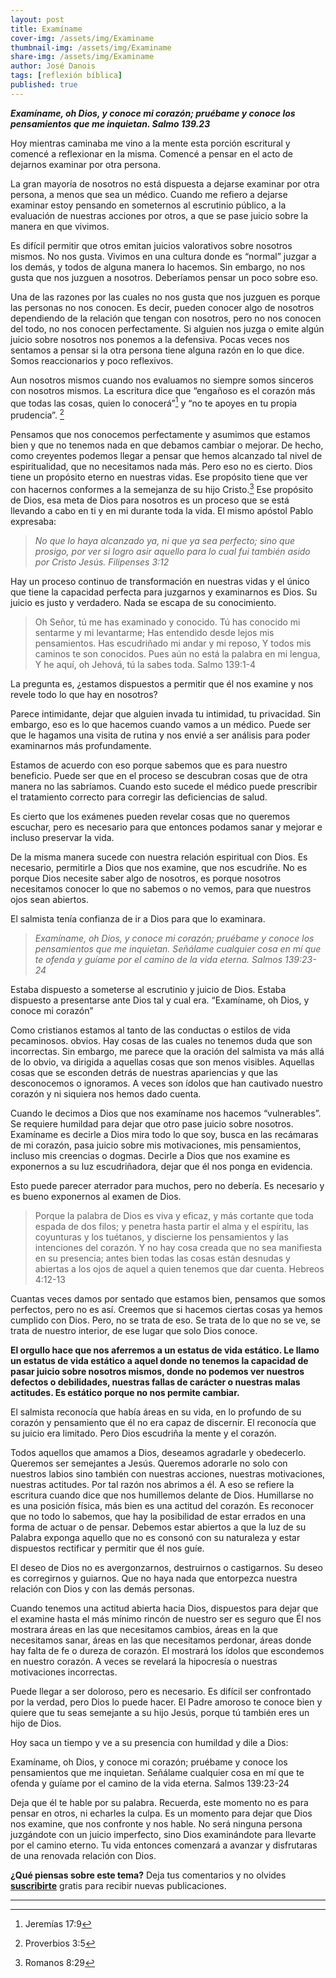 ```yaml
---
layout: post
title: Examíname
cover-img: /assets/img/Examiname
thumbnail-img: /assets/img/Examiname
share-img: /assets/img/Examiname
author: José Danois
tags: [reflexión bíblica] 
published: true
---
```

***Examíname, oh Dios, y conoce mi corazón; pruébame y conoce los pensamientos que me inquietan. Salmo 139.23***

Hoy mientras caminaba me vino a la mente esta porción escritural y comencé a reflexionar en la misma. Comencé a pensar en el acto de dejarnos examinar por otra persona.

La gran mayoría de nosotros no está dispuesta a dejarse examinar por otra persona, a menos que sea un médico. Cuando me refiero a dejarse examinar estoy pensando en someternos al escrutinio público, a la evaluación de nuestras acciones por otros, a que se pase juicio sobre la manera en que vivimos.

Es difícil permitir que otros emitan juicios valorativos sobre nosotros mismos. No nos gusta. Vivimos en una cultura donde es “normal” juzgar a los demás, y todos de alguna manera lo hacemos. Sin embargo, no nos gusta que nos juzguen a nosotros. Deberíamos pensar un poco sobre eso.

Una de las razones por las cuales no nos gusta que nos juzguen es porque las personas no nos conocen. Es decir, pueden conocer algo de nosotros dependiendo de la relación que tengan con nosotros, pero no nos conocen del todo, no nos conocen perfectamente. Si alguien nos juzga o emite algún juicio sobre nosotros nos ponemos a la defensiva. Pocas veces nos sentamos a pensar si la otra persona tiene alguna razón en lo que dice. Somos reaccionarios y poco reflexivos.

Aun nosotros mismos cuando nos evaluamos no siempre somos sinceros con nosotros mismos. La escritura dice que “engañoso es el corazón más que todas las cosas, quien lo conocerá”[^1] y “no te apoyes en tu propia prudencia”. [^2]

Pensamos que nos conocemos perfectamente y asumimos que estamos bien y que no tenemos nada en que debamos cambiar o mejorar. De hecho, como creyentes podemos llegar a pensar que hemos alcanzado tal nivel de espiritualidad, que no necesitamos nada más. Pero eso no es cierto. Dios tiene un propósito eterno en nuestras vidas. Ese propósito tiene que ver con hacernos conformes a la semejanza de su hijo Cristo.[^3] Ese propósito de Dios, esa meta de Dios para nosotros es un proceso que se está llevando a cabo en ti y en mi durante toda la vida. El mismo apóstol Pablo expresaba:

> *No que lo haya alcanzado ya, ni que ya sea perfecto; sino que prosigo, por ver si logro asir aquello para lo cual fui también asido por Cristo Jesús. Filipenses 3:12*

Hay un proceso continuo de transformación en nuestras vidas y el único que tiene la capacidad perfecta para juzgarnos y examinarnos es Dios. Su juicio es justo y verdadero. Nada se escapa de su conocimiento.

>Oh Señor, tú me has examinado y conocido. Tú has conocido mi sentarme y mi levantarme; Has entendido desde lejos mis pensamientos. Has escudriñado mi andar y mi reposo, Y todos mis caminos te son conocidos. Pues aún no está la palabra en mi lengua, Y he aquí, oh Jehová, tú la sabes toda. Salmo 139:1-4

La pregunta es, ¿estamos dispuestos a permitir que él nos examine y nos revele todo lo que hay en nosotros?

Parece intimidante, dejar que alguien invada tu intimidad, tu privacidad. Sin embargo, eso es lo que hacemos cuando vamos a un médico. Puede ser que le hagamos una visita de rutina y nos envié a ser análisis para poder examinarnos más profundamente.

Estamos de acuerdo con eso porque sabemos que es para nuestro beneficio. Puede ser que en el proceso se descubran cosas que de otra manera no las sabríamos. Cuando esto sucede el médico puede prescribir el tratamiento correcto para corregir las deficiencias de salud.

Es cierto que los exámenes pueden revelar cosas que no queremos escuchar, pero es necesario para que entonces podamos sanar y mejorar e incluso preservar la vida.

De la misma manera sucede con nuestra relación espiritual con Dios. Es necesario, permitirle a Dios que nos examine, que nos escudriñe. No es porque Dios necesite saber algo de nosotros, es porque nosotros necesitamos conocer lo que no sabemos o no vemos, para que nuestros ojos sean abiertos.

El salmista tenía confianza de ir a Dios para que lo examinara.

> *Examíname, oh Dios, y conoce mi corazón; pruébame y conoce los pensamientos que me inquietan. Señálame cualquier cosa en mí que te ofenda y guíame por el camino de la vida eterna. Salmos 139:23-24*

Estaba dispuesto a someterse al escrutinio y juicio de Dios. Estaba dispuesto a presentarse ante Dios tal y cual era. “Examíname, oh Dios, y conoce mi corazón”

Como cristianos estamos al tanto de las conductas o estilos de vida pecaminosos. obvios. Hay cosas de las cuales no tenemos duda que son incorrectas. Sin embargo, me parece que la oración del salmista va más allá de lo obvio, va dirigida a aquellas cosas que son menos visibles. Aquellas cosas que se esconden detrás de nuestras apariencias y que las desconocemos o ignoramos. A veces son ídolos que han cautivado nuestro corazón y ni siquiera nos hemos dado cuenta.

Cuando le decimos a Dios que nos examíname nos hacemos “vulnerables”. Se requiere humildad para dejar que otro pase juicio sobre nosotros. Examíname es decirle a Dios mira todo lo que soy, busca en las recámaras de mi corazón, pasa juicio sobre mis motivaciones, mis pensamientos, incluso mis creencias o dogmas. Decirle a Dios que nos examine es exponernos a su luz escudriñadora, dejar que él nos ponga en evidencia.

Esto puede parecer aterrador para muchos, pero no debería. Es necesario y es bueno exponernos al examen de Dios.

>Porque la palabra de Dios es viva y eficaz, y más cortante que toda espada de dos filos; y penetra hasta partir el alma y el espíritu, las coyunturas y los tuétanos, y discierne los pensamientos y las intenciones del corazón. Y no hay cosa creada que no sea manifiesta en su presencia; antes bien todas las cosas están desnudas y abiertas a los ojos de aquel a quien tenemos que dar cuenta. Hebreos 4:12-13

Cuantas veces damos por sentado que estamos bien, pensamos que somos perfectos, pero no es así. Creemos que si hacemos ciertas cosas ya hemos cumplido con Dios. Pero, no se trata de eso. Se trata de lo que no se ve, se trata de nuestro interior, de ese lugar que solo Dios conoce.

**El orgullo hace que nos aferremos a un estatus de vida estático. Le llamo un estatus de vida estático a aquel donde no tenemos la capacidad de pasar juicio sobre nosotros mismos, donde no podemos ver nuestros defectos o debilidades, nuestras fallas de carácter o nuestras malas actitudes. Es estático porque no nos permite cambiar.**

El salmista reconocía que había áreas en su vida, en lo profundo de su corazón y pensamiento que él no era capaz de discernir. El reconocía que su juicio era limitado. Pero Dios escudriña la mente y el corazón.

Todos aquellos que amamos a Dios, deseamos agradarle y obedecerlo. Queremos ser semejantes a Jesús. Queremos adorarle no solo con nuestros labios sino también con nuestras acciones, nuestras motivaciones, nuestras actitudes. Por tal razón nos abrimos a él. A eso se refiere la escritura cuando dice que nos humillemos delante de Dios. Humillarse no es una posición física, más bien es una actitud del corazón. Es reconocer que no todo lo sabemos, que hay la posibilidad de estar errados en una forma de actuar o de pensar. Debemos estar abiertos a que la luz de su Palabra exponga aquello que no es consonó con su naturaleza y estar dispuestos rectificar y permitir que él nos guíe.

El deseo de Dios no es avergonzarnos, destruirnos o castigarnos. Su deseo es corregirnos y guiarnos. Que no haya nada que entorpezca nuestra relación con Dios y con las demás personas.

Cuando tenemos una actitud abierta hacia Dios, dispuestos para dejar que el examine hasta el más mínimo rincón de nuestro ser es seguro que Él nos mostrara áreas en las que necesitamos cambios, áreas en la que necesitamos sanar, áreas en las que necesitamos perdonar, áreas donde hay falta de fe o dureza de corazón. El mostrará los ídolos que escondemos en nuestro corazón. A veces se revelará la hipocresía o nuestras motivaciones incorrectas.

Puede llegar a ser doloroso, pero es necesario. Es difícil ser confrontado por la verdad, pero Dios lo puede hacer. El Padre amoroso te conoce bien y quiere que tu seas semejante a su hijo Jesús, porque tú también eres un hijo de Dios.

Hoy saca un tiempo y ve a su presencia con humildad y dile a Dios:

Examíname, oh Dios, y conoce mi corazón; pruébame y conoce los pensamientos que me inquietan. Señálame cualquier cosa en mí que te ofenda y guíame por el camino de la vida eterna. Salmos 139:23-24

Deja que él te hable por su palabra. Recuerda, este momento no es para pensar en otros, ni echarles la culpa. Es un momento para dejar que Dios nos examine, que nos confronte y nos hable. No será ninguna persona juzgándote con un juicio imperfecto, sino Dios examinándote para llevarte por el camino eterno. Tu vida entonces comenzará a avanzar y disfrutaras de una renovada relación con Dios.

**¿Qué piensas sobre este tema?** Deja tus comentarios y no olvides **[suscribirte](https://www.feedio.co/@jdanois)** gratis para recibir nuevas publicaciones.

---

[^1]: Jeremías 17:9

[^2]: Proverbios 3:5

[^3]: Romanos 8:29
<!--stackedit_data:
eyJoaXN0b3J5IjpbMTgyNzI5Mjc4OV19
-->